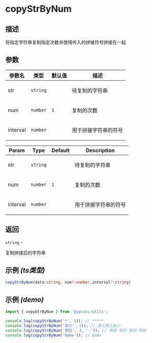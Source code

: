 # copyStrByNum

## 描述

<p>将指定字符串复制指定次数并使用传入的拼接符号拼接在一起</p>

## 参数

| 参数名   | 类型                | 默认值         | 描述                        |
| -------- | ------------------- | -------------- | --------------------------- |
| str      | <code>string</code> |                | <p>待复制的字符串</p>       |
| num      | <code>number</code> | <code>1</code> | <p>复制的次数</p>           |
| interval | <code>number</code> |                | <p>用于拼接字符串的符号</p> |

| Param    | Type                | Default        | Description                 |
| -------- | ------------------- | -------------- | --------------------------- |
| str      | <code>string</code> |                | <p>待复制的字符串</p>       |
| num      | <code>number</code> | <code>1</code> | <p>复制的次数</p>           |
| interval | <code>number</code> |                | <p>用于拼接字符串的符号</p> |

## 返回

<code>string</code> - <p>复制拼接后的字符串</p>

## 示例 _(ts类型)_

```typescript
copyStrByNum(data:string, num?:number,interval?:string)
```

## 示例 _(demo)_

```typescript
import { copyStrByNum } from '@zpcscc/utils';

console.log(copyStrByNum('*', 5)); // *****
console.log(copyStrByNum('张三', 3)); // 张三张三张三
console.log(copyStrByNum('李四', 4, '-')); // 李四-李四-李四-李四
console.log(copyStrByNum('Name')); // Name
```
